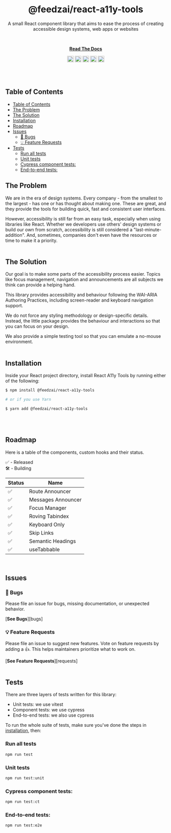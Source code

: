 <div align="center">
<h1>@feedzai/react-a11y-tools</h1>

<p>A small React component library that aims to ease the process of creating accessible design systems, web apps or websites</p>

<br />

[**Read The Docs**](https://react-a11y-tools.wiki)

</div>

<p align="center">
  <img height="20" loading="lazy" alt="Latest Release" src="https://badgen.net/npm/v/@feedzai/react-a11y-tools"/>
  <img height="20" loading="lazy" alt="Bundle Size" src="https://badgen.net/bundlephobia/minzip/@feedzai/react-a11y-tools"/>
  <img height="20" loading="lazy" alt="Tree Shaking Support" src="https://badgen.net/bundlephobia/tree-shaking/@feedzai/react-a11y-tools"/>
  <img height="20" loading="lazy" alt="Dependency Count" src="https://badgen.net/bundlephobia/dependency-count/@feedzai/react-a11y-tools"/>
  <img height="20" loading="lazy" alt="MIT License" src="https://badgen.net/npm/license/@feedzai/react-a11y-tools"/>
</p>
<br />
<br/>

## Table of Contents

<!-- START doctoc generated TOC please keep comment here to allow auto update -->
<!-- DON'T EDIT THIS SECTION, INSTEAD RE-RUN doctoc TO UPDATE -->

- [Table of Contents](#table-of-contents)
- [The Problem](#the-problem)
- [The Solution](#the-solution)
- [Installation](#installation)
- [Roadmap](#roadmap)
- [Issues](#issues)
  - [🐛 Bugs](#-bugs)
  - [💡 Feature Requests](#-feature-requests)
- [Tests](#tests)
  - [Run all tests](#run-all-tests)
  - [Unit tests](#unit-tests)
  - [Cypress component tests:](#cypress-component-tests)
  - [End-to-end tests:](#end-to-end-tests)

<!-- END doctoc generated TOC please keep comment here to allow auto update -->

## The Problem

We are in the era of design systems. Every company - from the smallest to the largest - has one or has thought about making one. These are great, and they provide the tools for building quick, fast and consistent user interfaces.

However, accessibility is still far from an easy task, especially when using libraries like React. Whether we developers use others' design systems or build our own from scratch, accessibility is still considered a "last-minute-addition". And, sometimes, companies don't even have the resources or time to make it a priority.
<br />
<br/>

## The Solution

Our goal is to make some parts of the accessibility process easier. Topics like focus management, navigation and announcements are all subjects we think can provide a helping hand.

This library provides accessibility and behaviour following the WAI-ARIA Authoring Practices, including screen-reader and keyboard navigation support.

We do not force any styling methodology or design-specific details. Instead, the little package provides the behaviour and interactions so that you can focus on your design.

We also provide a simple testing tool so that you can emulate a no-mouse environment.
<br />
<br/>

## Installation

Inside your React project directory, install React A11y Tools by running either of the following:

```sh
$ npm install @feedzai/react-a11y-tools

# or if you use Yarn

$ yarn add @feedzai/react-a11y-tools
```

<br />
<br/>

## Roadmap

Here is a table of the components, custom hooks and their status.

✅ - Released<br/>
🛠 - Building<br/>

| Status | Name               |
| ------ | ------------------ |
| ✅     | Route Announcer    |
| ✅     | Messages Announcer |
| ✅     | Focus Manager      |
| ✅     | Roving Tabindex    |
| ✅     | Keyboard Only      |
| ✅     | Skip Links         |
| ✅     | Semantic Headings  |
| ✅     | useTabbable        |

<br/>

## Issues

### 🐛 Bugs

Please file an issue for bugs, missing documentation, or unexpected behavior.

[**See Bugs**][bugs]
<br />

### 💡 Feature Requests

Please file an issue to suggest new features. Vote on feature requests by adding
a 👍. This helps maintainers prioritize what to work on.

[**See Feature Requests**][requests]
<br />
<br/>

## Tests

There are three layers of tests written for this library:

- Unit tests: we use vitest
- Component tests: we use cypress
- End-to-end tests: we also use cypress

To run the whole suite of tests, make sure you've done the steps in [installation](#installation), then:

### Run all tests

```sh
npm run test
```

### Unit tests

```sh
npm run test:unit
```

### Cypress component tests:

```sh
npm run test:ct
```

### End-to-end tests:

```sh
npm run test:e2e
```
